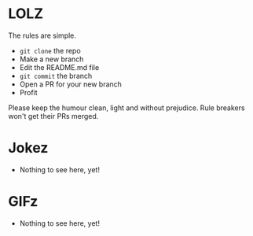 # LOLZ

The rules are simple.

- `git clone` the repo
- Make a new branch
- Edit the README.md file
- `git commit` the branch
- Open a PR for your new branch
- Profit

Please keep the humour clean, light and without prejudice. Rule breakers won't get their PRs merged.

# Jokez

- Nothing to see here, yet!

# GIFz

- Nothing to see here, yet!
